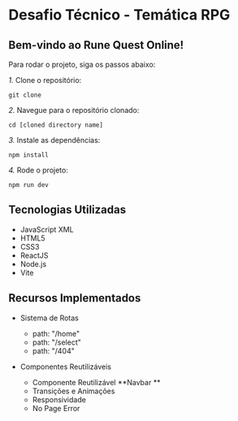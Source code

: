 # Desafio Técnico - Temática RPG

## Bem-vindo ao Rune Quest Online!

Para rodar o projeto, siga os passos abaixo:

*1.* Clone o repositório:

```console
git clone 
```
*2.* Navegue para o repositório clonado:

```console
cd [cloned directory name]
```

*3.* Instale as dependências:

```console
npm install 
```

*4.* Rode o projeto:

```console
npm run dev
```

## Tecnologias Utilizadas

* JavaScript XML
* HTML5
* CSS3
* ReactJS
* Node.js
* Vite

## Recursos Implementados

* Sistema de Rotas
    * path: "/home"
    * path: "/select"
    * path: "/404"
    
* Componentes Reutilizáveis
    * Componente Reutilizável **Navbar  **
    * Transições e Animações
    * Responsividade
    * No Page Error
